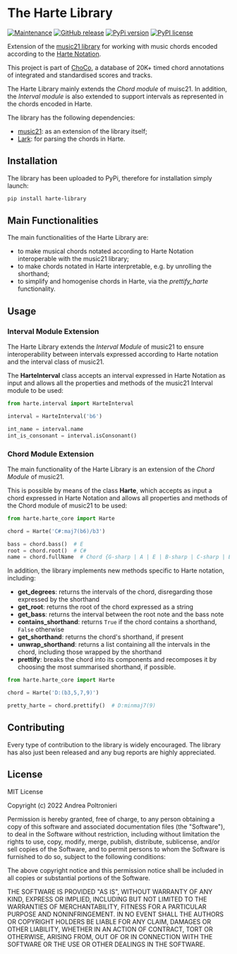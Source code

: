 # The Harte Library

[![Maintenance](https://img.shields.io/badge/Maintained%3F-yes-green.svg)](https://GitHub.com/Naereen/StrapDown.js/graphs/commit-activity)
[![GitHub release](https://img.shields.io/github/release/Naereen/StrapDown.js.svg)](https://github.com/andreamust/harte-library/releases/)
[![PyPi version](https://badgen.net/pypi/v/pip/)](https://pypi.org/andreamust/harte-library)
[![PyPI license](https://img.shields.io/pypi/l/ansicolortags.svg)](https://pypi.python.org/pypi/ansicolortags/)


Extension of the [music21 library](http://web.mit.edu/music21/) for working with music chords encoded according to the [Harte Notation](https://ismir2005.ismir.net/proceedings/1080.pdf).

This project is part of [ChoCo](https://github.com/smashub/choco), a database of 20K+ timed chord annotations of integrated and standardised scores and tracks.

The Harte Library mainly extends the *Chord module* of muisc21. In addition, the *Interval module* is also extended to support intervals as represented in the chords encoded in Harte.

The library has the following dependencies:
- [music21](http://web.mit.edu/music21/): as an extension of the library itself;
- [Lark](https://github.com/lark-parser/lark): for parsing the chords in Harte.

## Installation

The library has been uploaded to PyPi, therefore for installation simply launch:

```bash
pip install harte-library
```

## Main Functionalities

The main functionalities of the Harte Library are:

* to make musical chords notated according to Harte Notation interoperable with the music21 library;
* to make chords notated in Harte interpretable, e.g. by unrolling the shorthand;
* to simplify and homogenise chords in Harte, via the *prettify_harte* functionality.

## Usage

### Interval Module Extension

The Harte Library extends the *Interval Module* of music21 to ensure interoperability between intervals expressed according to Harte notation and the interval class of music21.

The __HarteInterval__ class accepts an interval expressed in Harte Notation as input and allows all the properties and methods of the music21 Interval module to be used:

```python
from harte.interval import HarteInterval

interval = HarteInterval('b6')

int_name = interval.name
int_is_consonant = interval.isConsonant()
```

### Chord Module Extension

The main functionality of the Harte Library is an extension of the *Chord Module* of music21.

This is possible by means of the class __Harte__, which accepts as input a chord expressed in Harte Notation and allows all properties and methods of the Chord module of music21 to be used:

```python
from harte.harte_core import Harte

chord = Harte('C#:maj7(b6)/b3')

bass = chord.bass()  # E
root = chord.root()  # C#
name = chord.fullName  # Chord {G-sharp | A | E | B-sharp | C-sharp | E-sharp} Quarter
```

In addition, the library implements new methods specific to Harte notation, including:
* __get_degrees__: returns the intervals of the chord, disregarding those expressed by the shorthand
* __get_root__: returns the root of the chord expressed as a string
* __get_bass__: returns the interval between the root note and the bass note
* __contains_shorthand__: returns `True` if the chord contains a shorthand, `False` otherwise
* __get_shorthand__: returns the chord's shorthand, if present
* __unwrap_shorthand__: returns a list containing all the intervals in the chord, including those wrapped by the shorthand
* __prettify__: breaks the chord into its components and recomposes it by choosing the most summarised shorthand, if possible.

```python
from harte.harte_core import Harte

chord = Harte('D:(b3,5,7,9)')

pretty_harte = chord.prettify()  # D:minmaj7(9)
```

## Contributing

Every type of contribution to the library is widely encouraged.
The library has also just been released and any bug reports are highly appreciated.

## License

MIT License

Copyright (c) 2022 Andrea Poltronieri

Permission is hereby granted, free of charge, to any person obtaining a copy
of this software and associated documentation files (the "Software"), to deal
in the Software without restriction, including without limitation the rights
to use, copy, modify, merge, publish, distribute, sublicense, and/or sell
copies of the Software, and to permit persons to whom the Software is
furnished to do so, subject to the following conditions:

The above copyright notice and this permission notice shall be included in all
copies or substantial portions of the Software.

THE SOFTWARE IS PROVIDED "AS IS", WITHOUT WARRANTY OF ANY KIND, EXPRESS OR
IMPLIED, INCLUDING BUT NOT LIMITED TO THE WARRANTIES OF MERCHANTABILITY,
FITNESS FOR A PARTICULAR PURPOSE AND NONINFRINGEMENT. IN NO EVENT SHALL THE
AUTHORS OR COPYRIGHT HOLDERS BE LIABLE FOR ANY CLAIM, DAMAGES OR OTHER
LIABILITY, WHETHER IN AN ACTION OF CONTRACT, TORT OR OTHERWISE, ARISING FROM,
OUT OF OR IN CONNECTION WITH THE SOFTWARE OR THE USE OR OTHER DEALINGS IN THE
SOFTWARE.

